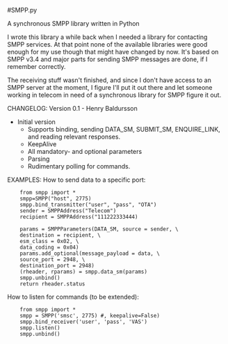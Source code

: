 #SMPP.py

A synchronous SMPP library written in Python

I wrote this library a while back when I needed a library for contacting SMPP
services. At that point none of the available libraries were good enough for
my use though that might have changed by now. It's based on SMPP v3.4 and
major parts for sending SMPP messages are done, if I remember correctly.

The receiving stuff wasn't finished, and since I don't have access to an SMPP
server at the moment, I figure I'll put it out there and let someone working
in telecom in need of a synchronous library for SMPP figure it out.

CHANGELOG:
Version 0.1 - Henry Baldursson
* Initial version
  * Supports binding, sending DATA_SM, SUBMIT_SM, ENQUIRE_LINK, and reading relevant responses. 
  * KeepAlive
  * All mandatory- and optional parameters
  * Parsing
  * Rudimentary polling for commands.

EXAMPLES:
How to send data to a specific port:
```
	from smpp import *
	smpp=SMPP("host", 2775)
	smpp.bind_transmitter("user", "pass", "OTA")
	sender = SMPPAddress("Telecom")
	recipient = SMPPAddress("111222333444)

	params = SMPPParameters(DATA_SM, source = sender, \
	destination = recipient, \
	esm_class = 0x02, \
	data_coding = 0x04)
	params.add_optional(message_payload = data, \
	source_port = 2948, \
	destination_port = 2948)
	(rheader, rparams) = smpp.data_sm(params)
	smpp.unbind()
	return rheader.status
```

How to listen for commands (to be extended):
```
	from smpp import *
	smpp = SMPP('smsc', 2775) #, keepalive=False)
	smpp.bind_receiver('user', 'pass', 'VAS')
	smpp.listen()
	smpp.unbind()
```
